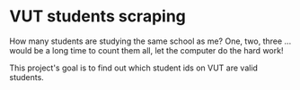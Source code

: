 # VUT students scraping
How many students are studying the same school as me? One, two, three ... would be a long time to count them all, let the computer do the hard work!

This project's goal is to find out which student ids on VUT are valid students.
